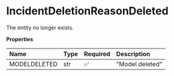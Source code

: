 # IncidentDeletionReasonDeleted

The entity no longer exists.

**Properties**

| Name         | Type | Required | Description     |
| :----------- | :--- | :------- | :-------------- |
| MODELDELETED | str  | ✅       | "Model deleted" |

<!-- This file was generated by liblab | https://liblab.com/ -->
